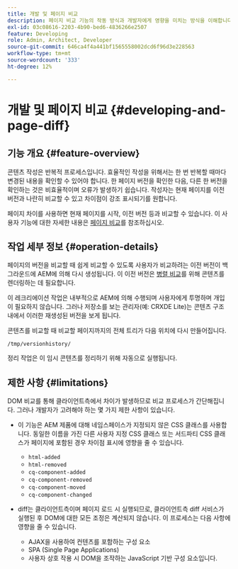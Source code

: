 ```yaml
---
title: 개발 및 페이지 비교
description: 페이지 비교 기능의 작동 방식과 개발자에게 영향을 미치는 방식을 이해합니다
exl-id: 03c08616-2203-4b90-bed6-4836266e2507
feature: Developing
role: Admin, Architect, Developer
source-git-commit: 646ca4f4a441bf1565558002dcd6f96d3e228563
workflow-type: tm+mt
source-wordcount: '333'
ht-degree: 12%

---
```


# 개발 및 페이지 비교 {#developing-and-page-diff}

## 기능 개요 {#feature-overview}

콘텐츠 작성은 반복적 프로세스입니다. 효율적인 작성을 위해서는 한 번 반복할 때마다 변경된 내용을 확인할 수 있어야 합니다. 한 페이지 버전을 확인한 다음, 다른 한 버전을 확인하는 것은 비효율적이며 오류가 발생하기 쉽습니다. 작성자는 현재 페이지를 이전 버전과 나란히 비교할 수 있고 차이점이 강조 표시되기를 원합니다.

페이지 차이를 사용하면 현재 페이지를 시작, 이전 버전 등과 비교할 수 있습니다. 이 사용자 기능에 대한 자세한 내용은 [페이지 비교](/help/sites-cloud/authoring/sites-console/page-diff.md)를 참조하십시오.

## 작업 세부 정보 {#operation-details}

페이지의 버전을 비교할 때 쉽게 비교할 수 있도록 사용자가 비교하려는 이전 버전이 백그라운드에 AEM에 의해 다시 생성됩니다. 이 이전 버전은 [병렬 비교](/help/sites-cloud/authoring/sites-console/page-diff.md)를 위해 콘텐츠를 렌더링하는 데 필요합니다.

이 레크리에이션 작업은 내부적으로 AEM에 의해 수행되며 사용자에게 투명하며 개입이 필요하지 않습니다. 그러나 저장소를 보는 관리자(예: CRXDE Lite)는 콘텐츠 구조 내에서 이러한 재생성된 버전을 보게 됩니다.

콘텐츠를 비교할 때 비교할 페이지까지의 전체 트리가 다음 위치에 다시 만들어집니다.

`/tmp/versionhistory/`

정리 작업은 이 임시 콘텐츠를 정리하기 위해 자동으로 실행됩니다.

## 제한 사항 {#limitations}

DOM 비교를 통해 클라이언트측에서 차이가 발생하므로 비교 프로세스가 간단해집니다. 그러나 개발자가 고려해야 하는 몇 가지 제한 사항이 있습니다.

* 이 기능은 AEM 제품에 대해 네임스페이스가 지정되지 않은 CSS 클래스를 사용합니다. 동일한 이름을 가진 다른 사용자 지정 CSS 클래스 또는 서드파티 CSS 클래스가 페이지에 포함된 경우 차이점 표시에 영향을 줄 수 있습니다.

   * `html-added`
   * `html-removed`
   * `cq-component-added`
   * `cq-component-removed`
   * `cq-component-moved`
   * `cq-component-changed`

* diff는 클라이언트측이며 페이지 로드 시 실행되므로, 클라이언트측 diff 서비스가 실행된 후 DOM에 대한 모든 조정은 계산되지 않습니다. 이 프로세스는 다음 사항에 영향을 줄 수 있습니다.

   * AJAX을 사용하여 컨텐츠를 포함하는 구성 요소
   * SPA (Single Page Applications)
   * 사용자 상호 작용 시 DOM을 조작하는 JavaScript 기반 구성 요소입니다.

